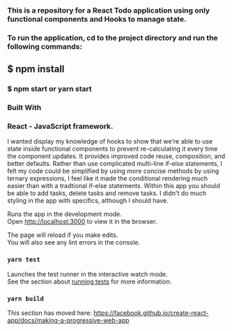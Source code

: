 ### This is a repository for a React Todo application using only functional components and Hooks to manage state. 

### To run the application, cd to the project directory and run the following commands:
 ## $ npm install
### $ npm start or yarn start

### Built With
### React - JavaScript framework.

 I wanted display my knowledge of hooks to show that we're able to use state inside functional components to prevent re-calculating it every time the component updates. It provides improved code reuse, composition, and better defaults. 
 Rather than use complicated multi-line if-else statements, I felt my code could be simplified by using more concise methods by using ternary expressions, I feel like it made the conditional rendering much easier than with a tradtional if-else statements. Within this app you should be able to add tasks, delete tasks and remove tasks. I didn't do much styling in the app with specifics, although I should have.





Runs the app in the development mode.<br />
Open [http://localhost:3000](http://localhost:3000) to view it in the browser.

The page will reload if you make edits.<br />
You will also see any lint errors in the console.

### `yarn test`

Launches the test runner in the interactive watch mode.<br />
See the section about [running tests](https://facebook.github.io/create-react-app/docs/running-tests) for more information.

### `yarn build`



This section has moved here: https://facebook.github.io/create-react-app/docs/making-a-progressive-web-app
